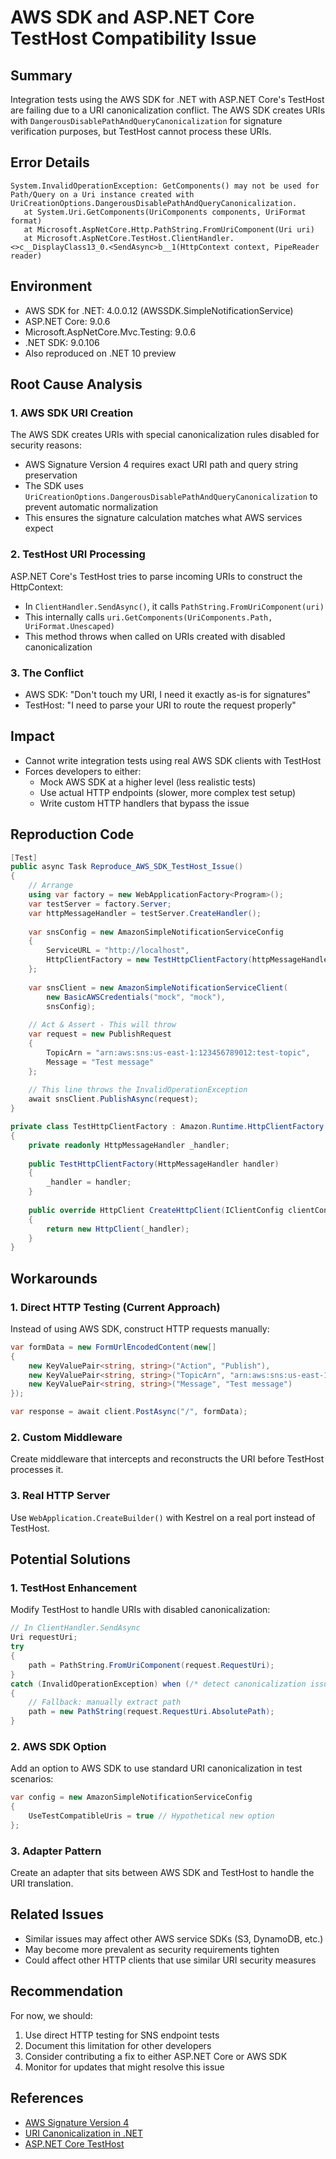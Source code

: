 # AWS SDK and ASP.NET Core TestHost Compatibility Issue

## Summary
Integration tests using the AWS SDK for .NET with ASP.NET Core's TestHost are failing due to a URI canonicalization conflict. The AWS SDK creates URIs with `DangerousDisablePathAndQueryCanonicalization` for signature verification purposes, but TestHost cannot process these URIs.

## Error Details
```
System.InvalidOperationException: GetComponents() may not be used for Path/Query on a Uri instance created with UriCreationOptions.DangerousDisablePathAndQueryCanonicalization.
   at System.Uri.GetComponents(UriComponents components, UriFormat format)
   at Microsoft.AspNetCore.Http.PathString.FromUriComponent(Uri uri)
   at Microsoft.AspNetCore.TestHost.ClientHandler.<>c__DisplayClass13_0.<SendAsync>b__1(HttpContext context, PipeReader reader)
```

## Environment
- AWS SDK for .NET: 4.0.0.12 (AWSSDK.SimpleNotificationService)
- ASP.NET Core: 9.0.6
- Microsoft.AspNetCore.Mvc.Testing: 9.0.6
- .NET SDK: 9.0.106
- Also reproduced on .NET 10 preview

## Root Cause Analysis

### 1. AWS SDK URI Creation
The AWS SDK creates URIs with special canonicalization rules disabled for security reasons:
- AWS Signature Version 4 requires exact URI path and query string preservation
- The SDK uses `UriCreationOptions.DangerousDisablePathAndQueryCanonicalization` to prevent automatic normalization
- This ensures the signature calculation matches what AWS services expect

### 2. TestHost URI Processing
ASP.NET Core's TestHost tries to parse incoming URIs to construct the HttpContext:
- In `ClientHandler.SendAsync()`, it calls `PathString.FromUriComponent(uri)`
- This internally calls `uri.GetComponents(UriComponents.Path, UriFormat.Unescaped)`
- This method throws when called on URIs created with disabled canonicalization

### 3. The Conflict
- AWS SDK: "Don't touch my URI, I need it exactly as-is for signatures"
- TestHost: "I need to parse your URI to route the request properly"

## Impact
- Cannot write integration tests using real AWS SDK clients with TestHost
- Forces developers to either:
  - Mock AWS SDK at a higher level (less realistic tests)
  - Use actual HTTP endpoints (slower, more complex test setup)
  - Write custom HTTP handlers that bypass the issue

## Reproduction Code
```csharp
[Test]
public async Task Reproduce_AWS_SDK_TestHost_Issue()
{
    // Arrange
    using var factory = new WebApplicationFactory<Program>();
    var testServer = factory.Server;
    var httpMessageHandler = testServer.CreateHandler();
    
    var snsConfig = new AmazonSimpleNotificationServiceConfig
    {
        ServiceURL = "http://localhost",
        HttpClientFactory = new TestHttpClientFactory(httpMessageHandler)
    };
    
    var snsClient = new AmazonSimpleNotificationServiceClient(
        new BasicAWSCredentials("mock", "mock"), 
        snsConfig);
    
    // Act & Assert - This will throw
    var request = new PublishRequest
    {
        TopicArn = "arn:aws:sns:us-east-1:123456789012:test-topic",
        Message = "Test message"
    };
    
    // This line throws the InvalidOperationException
    await snsClient.PublishAsync(request);
}

private class TestHttpClientFactory : Amazon.Runtime.HttpClientFactory
{
    private readonly HttpMessageHandler _handler;
    
    public TestHttpClientFactory(HttpMessageHandler handler)
    {
        _handler = handler;
    }
    
    public override HttpClient CreateHttpClient(IClientConfig clientConfig)
    {
        return new HttpClient(_handler);
    }
}
```

## Workarounds

### 1. Direct HTTP Testing (Current Approach)
Instead of using AWS SDK, construct HTTP requests manually:
```csharp
var formData = new FormUrlEncodedContent(new[]
{
    new KeyValuePair<string, string>("Action", "Publish"),
    new KeyValuePair<string, string>("TopicArn", "arn:aws:sns:us-east-1:123456789012:test-topic"),
    new KeyValuePair<string, string>("Message", "Test message")
});

var response = await client.PostAsync("/", formData);
```

### 2. Custom Middleware
Create middleware that intercepts and reconstructs the URI before TestHost processes it.

### 3. Real HTTP Server
Use `WebApplication.CreateBuilder()` with Kestrel on a real port instead of TestHost.

## Potential Solutions

### 1. TestHost Enhancement
Modify TestHost to handle URIs with disabled canonicalization:
```csharp
// In ClientHandler.SendAsync
Uri requestUri;
try 
{
    path = PathString.FromUriComponent(request.RequestUri);
}
catch (InvalidOperationException) when (/* detect canonicalization issue */)
{
    // Fallback: manually extract path
    path = new PathString(request.RequestUri.AbsolutePath);
}
```

### 2. AWS SDK Option
Add an option to AWS SDK to use standard URI canonicalization in test scenarios:
```csharp
var config = new AmazonSimpleNotificationServiceConfig
{
    UseTestCompatibleUris = true // Hypothetical new option
};
```

### 3. Adapter Pattern
Create an adapter that sits between AWS SDK and TestHost to handle the URI translation.

## Related Issues
- Similar issues may affect other AWS service SDKs (S3, DynamoDB, etc.)
- May become more prevalent as security requirements tighten
- Could affect other HTTP clients that use similar URI security measures

## Recommendation
For now, we should:
1. Use direct HTTP testing for SNS endpoint tests
2. Document this limitation for other developers
3. Consider contributing a fix to either ASP.NET Core or AWS SDK
4. Monitor for updates that might resolve this issue

## References
- [AWS Signature Version 4](https://docs.aws.amazon.com/general/latest/gr/signature-version-4.html)
- [URI Canonicalization in .NET](https://docs.microsoft.com/en-us/dotnet/api/system.uri)
- [ASP.NET Core TestHost](https://docs.microsoft.com/en-us/aspnet/core/test/integration-tests)